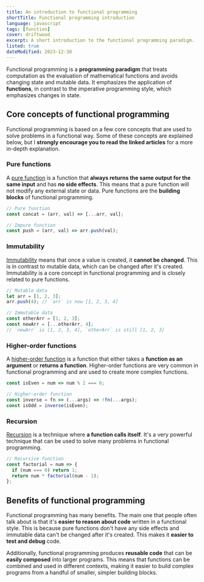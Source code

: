 ```yaml
---
title: An introduction to functional programming
shortTitle: Functional programming introduction
language: javascript
tags: [function]
cover: driftwood
excerpt: A short introduction to the functional programming paradigm.
listed: true
dateModified: 2023-12-30
---
```


Functional programming is a **programming paradigm** that treats computation as the evaluation of mathematical functions and avoids changing state and mutable data. It emphasizes the application of **functions**, in contrast to the imperative programming style, which emphasizes changes in state.

## Core concepts of functional programming

Functional programming is based on a few core concepts that are used to solve problems in a functional way. Some of these concepts are explained below, but I **strongly encourage you to read the linked articles** for a more in-depth explanation.

### Pure functions

A [pure function](/js/s/pure-functions) is a function that **always returns the same output for the same input** and has **no side effects**. This means that a pure function will not modify any external state or data. Pure functions are the **building blocks** of functional programming.

```js
// Pure function
const concat = (arr, val) => [...arr, val];

// Impure function
const push = (arr, val) => arr.push(val);
```

### Immutability

[Immutability](/js/s/immutability) means that once a value is created, it **cannot be changed**. This is in contrast to mutable data, which can be changed after it's created. Immutability is a core concept in functional programming and is closely related to pure functions.

```js
// Mutable data
let arr = [1, 2, 3];
arr.push(4); // `arr` is now [1, 2, 3, 4]

// Immutable data
const otherArr = [1, 2, 3];
const newArr = [...otherArr, 4];
// `newArr` is [1, 2, 3, 4], `otherArr` is still [1, 2, 3]
```

### Higher-order functions

A [higher-order function](/js/s/higher-order-functions) is a function that either takes a **function as an argument** or **returns a function**. Higher-order functions are very common in functional programming and are used to create more complex functions.

```js
const isEven = num => num % 2 === 0;

// Higher-order function
const inverse = fn => (...args) => !fn(...args);
const isOdd = inverse(isEven);
```

### Recursion

[Recursion](/js/s/recursion) is a technique where **a function calls itself**. It's a very powerful technique that can be used to solve many problems in functional programming.

```js
// Recursive function
const factorial = num => {
  if (num === 0) return 1;
  return num * factorial(num - 1);
};
```

## Benefits of functional programming

Functional programming has many benefits. The main one that people often talk about is that it's **easier to reason about code** written in a functional style. This is because pure functions don't have any side effects and immutable data can't be changed after it's created. This makes it **easier to test and debug** code.

Additionally, functional programming produces **reusable code** that can be **easily composed** into larger programs. This means that functions can be combined and used in different contexts, making it easier to build complex programs from a handful of smaller, simpler building blocks.
